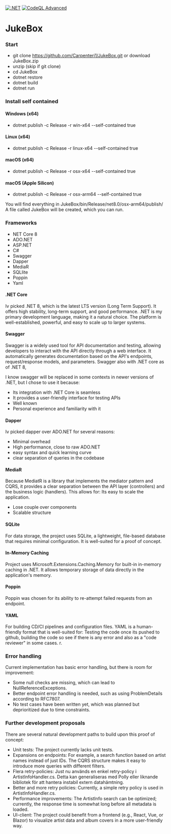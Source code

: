 [![.NET](https://github.com/Carpenteri1/JukeBox/actions/workflows/dotnet.yml/badge.svg)](https://github.com/Carpenteri1/JukeBox/actions/workflows/dotnet.yml)
[![CodeQL Advanced](https://github.com/Carpenteri1/JukeBox/actions/workflows/codeql.yml/badge.svg)](https://github.com/Carpenteri1/JukeBox/actions/workflows/codeql.yml)

# JukeBox

### Start
-  git clone https://github.com/Carpenteri1/JukeBox.git or download JukeBox.zip
-  unzip (skip if git clone)
-  cd JukeBox
-  dotnet restore
-  dotnet build
-  dotnet run
### Install self contained

#### Windows (x64)
- dotnet publish -c Release -r win-x64 --self-contained true
#### Linux (x64)
- dotnet publish -c Release -r linux-x64 --self-contained true
#### macOS (x64)
- dotnet publish -c Release -r osx-x64 --self-contained true
#### macOS (Apple Silicon)
- dotnet publish -c Release -r osx-arm64 --self-contained true

You will find everything in JukeBox/bin/Release/net8.0/osx-arm64/publish/
A file called JukeBox will be created, which you can run.
### Frameworks
- NET Core 8
- ADO.NET
- ASP.NET
- C#
- Swagger
- Dapper
- MediaR
- SQLlite
- Poppin
- Yaml
#### .NET Core
Iv picked .NET 8, which is the latest LTS version (Long Term Support). It offers high stability, long-term support, and good performance.
.NET is my primary development language, making it a natural choice. The platform is well-established, powerful, and easy to scale up to larger systems.
#### Swagger
Swagger is a widely used tool for API documentation and testing, 
allowing developers to interact with the API directly through a web interface. 
It automatically generates documentation based on the API's endpoints, request/response models, and parameters.
Swagger also with .NET core as of .NET 8,

I know swagger will be replaced in some contexts in newer versions of .NET, but I chose to use it because:
- Its integration with .NET Core is seamless
- It provides a user-friendly interface for testing APIs
- Well known
- Personal experience and familiarity with it
#### Dapper
Iv picked dapper over ADO.NET for several reasons:
- Minimal overhead
- High performance, close to raw ADO.NET
- easy syntax and quick learning curve
- clear separation of queries in the codebase
#### MediaR
Because MediatR is a library that implements the mediator pattern and CQRS, it provides a clear separation between the API layer (controllers) and the business logic (handlers). 
This allows for:
Its easy to scale the application.
- Lose couple over components
- Scalable structure
#### SQLite
For data storage, the project uses SQLite, a lightweight, file-based database that requires minimal configuration. 
It is well-suited for a proof of concept.
#### In-Memory Caching
Project uses Microsoft.Extensions.Caching.Memory for built-in in-memory caching in .NET. It allows temporary storage of data directly in the application's memory.
#### Poppin
Poppin was chosen for its ability to re-attempt failed requests from an endpoint.
#### YAML
For building CD/CI pipelines and configuration files. YAML is a human-friendly format that is well-suited for:
Testing the code once its pushed to github, building the code so see if there is any error and also as a "code reviewer" in some cases. r.
### Error handling
Current implementation has basic error handling, but there is room for improvement:
- Some null checks are missing, which can lead to NullReferenceExceptions.
- Better endpoint error handling is needed, such as using ProblemDetails according to RFC7807.
- No test cases have been written yet, which was planned but deprioritized due to time constraints.
### Further development proposals
There are several natural development paths to build upon this proof of concept:
- Unit tests: The project currently lacks unit tests.
- Expansions on endpoints: For example, a search function based on artist names instead of just IDs. The CQRS structure makes it easy to introduce more queries with different filters.
- Flera retry-policies: Just nu används en enkel retry-policy i ArtistInfoHandler.cs. Detta kan generaliseras med Polly eller liknande bibliotek för att hantera instabil extern datahämtning.
- Better and more retry policies: Currently, a simple retry policy is used in ArtistInfoHandler.cs.
- Performance improvements: The ArtistInfo search can be optimized; currently, the response time is somewhat long before all metadata is loaded.
- UI-client: The project could benefit from a frontend (e.g., React, Vue, or Blazor) to visualize artist data and album covers in a more user-friendly way.
